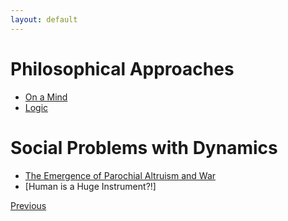 ```yaml
---
layout: default
---
```


# Philosophical Approaches

- [On a Mind](./mind/mind_content.html)
- [Logic](./logic/logic_content.html)


# Social Problems with Dynamics

- [The Emergence of Parochial Altruism and War](altruism.html)
- [Human is a Huge Instrument?!]

<div class="pagination">
  <a href="{{ '/index.html' | relative_url }}" class="prev-button">Previous</a>
</div>
